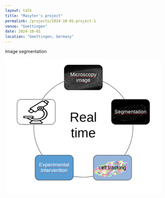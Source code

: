 ```yaml
---
layout: talk
title: "Masyter's project"
permalink: /projects/2024-10-01-project-1
venue: "Goettingen"
date: 2024-10-01
location: "Goettingen, Germany"
---
```

Image segmentation

![Image segmentation workflow](images/workFlow.png)
